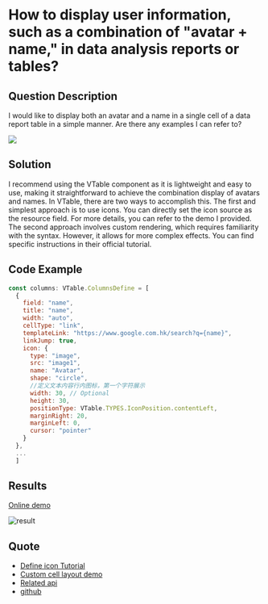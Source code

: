 # How to display user information, such as a combination of "avatar + name," in data analysis reports or tables?

## Question Description

I would like to display both an avatar and a name in a single cell of a data report table in a simple manner. Are there any examples I can refer to?

![](/vtable/faq/9-0.png)

## Solution

I recommend using the VTable component as it is lightweight and easy to use, making it straightforward to achieve the combination display of avatars and names. In VTable, there are two ways to accomplish this. The first and simplest approach is to use icons. You can directly set the icon source as the resource field. For more details, you can refer to the demo I provided. The second approach involves custom rendering, which requires familiarity with the syntax. However, it allows for more complex effects. You can find specific instructions in their official tutorial.

## Code Example

```javascript
const columns: VTable.ColumnsDefine = [
  {
    field: "name",
    title: "name",
    width: "auto",
    cellType: "link",
    templateLink: "https://www.google.com.hk/search?q={name}",
    linkJump: true,
    icon: {
      type: "image",
      src: "image1",
      name: "Avatar",
      shape: "circle",
      //定义文本内容行内图标，第一个字符展示
      width: 30, // Optional
      height: 30,
      positionType: VTable.TYPES.IconPosition.contentLeft,
      marginRight: 20,
      marginLeft: 0,
      cursor: "pointer"
    }
  },
  ...
  ]
```

## Results

[Online demo](https://codesandbox.io/s/vtable-photo-username-ypndvm?file=/src/index.ts)

![result](/vtable/faq/9-1.png)

## Quote

- [Define icon Tutorial](https://visactor.io/vtable/guide/custom_define/custom_icon)
- [Custom cell layout demo](https://visactor.io/vtable/demo/custom-render/custom-cell-layout)
- [Related api](https://visactor.io/vtable/option/ListTable-columns-text#icon.ImageIcon.src)
- [github](https://github.com/VisActor/VTable)
